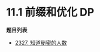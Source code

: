 # 11.1 前缀和优化 DP

**题目列表**

- [2327. 知道秘密的人数](https://leetcode.cn/problems/number-of-people-aware-of-a-secret/description/)
